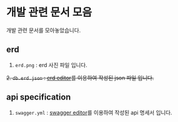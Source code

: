 # 개발 관련 문서 모음
개발 관련 문서를 모아놓았습니다.

## erd
1. `erd.png` : erd 사진 파일 입니다.

~~2. `db.erd.json` : [erd editor][erd-editor]를 이용하여 작성된 json 파일 입니다.~~

## api specification
1. `swagger.yml` : [swagger editor][swagger-editor]를 이용하여 작성된 api 명세서 입니다.


[erd-editor]: https://docs.erd-editor.io/ko/
[swagger-editor]: https://editor.swagger.io/
